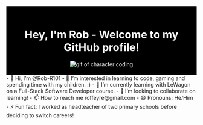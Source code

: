 <div align="center" style="background-color: black; color: white; padding: 20px;">
  <h1> Hey, I'm Rob - Welcome to my GitHub profile!
  </h1>
  <img 
  src="https://media3.giphy.com/media/v1.Y2lkPTc5MGI3NjExYXo0MHYzNzlrYTk1cTZieWpnenV0czZ0aGhtaXJlZWoweGV2em9qZiZlcD12MV9pbnRlcm5hbF9naWZfYnlfaWQmY3Q9Zw/78XCFBGOlS6keY1Bil/giphy.gif" alt="gif of character coding">
</div>
- 👋 Hi, I’m @Rob-R101
- 👀 I’m interested in learning to code, gaming and spending time with my children. :)
- 🌱 I’m currently learning with LeWagon on a Full-Stack Software Developer course.
- 💞️ I’m looking to collaborate on learning!
- 📫 How to reach me roffeyre@gmail.com
- 😄 Pronouns: He/Him
- ⚡ Fun fact: I worked as headteacher of two primary schools before deciding to switch careers!

<!---
Rob-R101/Rob-R101 is a ✨ special ✨ repository because its `README.md` (this file) appears on your GitHub profile.
You can click the Preview link to take a look at your changes.
--->
